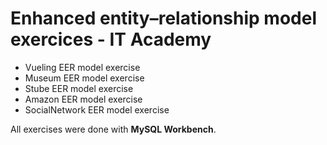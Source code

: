 # Enhanced entity–relationship model exercices - IT Academy

- Vueling EER model exercise
- Museum EER model exercise
- Stube EER model exercise
- Amazon EER model exercise
- SocialNetwork EER model exercise

All exercises were done with **MySQL Workbench**.
